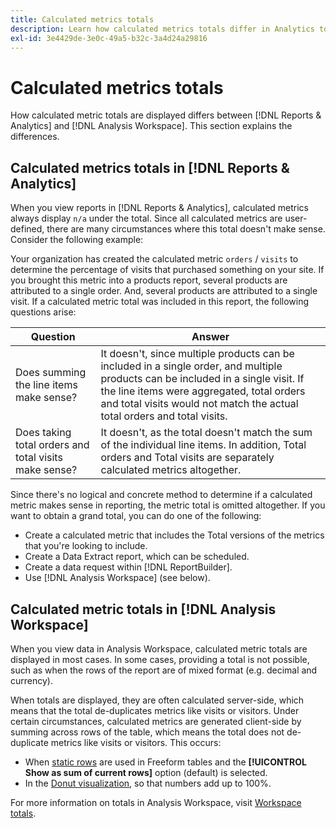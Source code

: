 ```yaml
---
title: Calculated metrics totals
description: Learn how calculated metrics totals differ in Analytics tools
exl-id: 3e4429de-3e0c-49a5-b32c-3a4d24a29816
---
```

# Calculated metrics totals

How calculated metric totals are displayed differs between [!DNL Reports & Analytics] and [!DNL Analysis Workspace]. This section explains the differences.

## Calculated metrics totals in [!DNL Reports & Analytics]

When you view reports in [!DNL Reports & Analytics], calculated metrics always display `n/a` under the total. Since all calculated metrics are user-defined, there are many circumstances where this total doesn't make sense. Consider the following example:

Your organization has created the calculated metric `orders` / `visits` to determine the percentage of visits that purchased something on your site. If you brought this metric into a products report, several products are attributed to a single order. And, several products are attributed to a single visit. If a calculated metric total was included in this report, the following questions arise:

|Question| Answer|
|---|---|
|Does summing the line items make sense?|It doesn't, since multiple products can be included in a single order, and multiple products can be included in a single visit. If the line items were aggregated, total orders and total visits would not match the actual total orders and total visits.|
|Does taking total orders and total visits make sense?|It doesn't, as the total doesn't match the sum of the individual line items. In addition, Total orders and Total visits are separately calculated metrics altogether.|

Since there's no logical and concrete method to determine if a calculated metric makes sense in reporting, the metric total is omitted altogether. If you want to obtain a grand total, you can do one of the following:

* Create a calculated metric that includes the Total versions of the metrics that you're looking to include.
* Create a Data Extract report, which can be scheduled.
* Create a data request within [!DNL ReportBuilder].
* Use [!DNL Analysis Workspace] (see below).

## Calculated metric totals in [!DNL Analysis Workspace]

When you view data in Analysis Workspace, calculated metric totals are displayed in most cases. In some cases, providing a total is not possible, such as when the rows of the report are of mixed format (e.g. decimal and currency).

When totals are displayed, they are often calculated server-side, which means that the total de-duplicates metrics like visits or visitors. Under certain circumstances, calculated metrics are generated client-side by summing across rows of the table, which means the total does not de-duplicate metrics like visits or visitors. This occurs:

* When [static rows](/help/analyze/analysis-workspace/visualizations/freeform-table/column-row-settings/manual-vs-dynamic-rows.md) are used in Freeform tables and the **[!UICONTROL Show as sum of current rows]** option (default) is selected.
* In the [Donut visualization](/help/analyze/analysis-workspace/visualizations/donut.md), so that numbers add up to 100%.

For more information on totals in Analysis Workspace, visit [Workspace totals](https://experienceleague.adobe.com/docs/analytics/analyze/analysis-workspace/visualizations/freeform-table/workspace-totals.html?lang=en#static-row-total).
